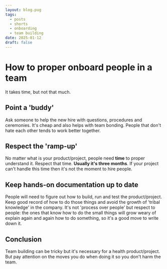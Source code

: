```yaml
---
layout: blog.pug
tags:
  - posts
  - shorts
  - onboarding
  - team building
date: 2025-01-12
draft: false
---
```

# How to proper onboard people in a team

It takes time, but not that much.

## Point a 'buddy'

Ask someone to help the new hire with questions, procedures and ceremonies. It's
cheap and also helps with team bonding. People that don't hate each other tends
to work better together.

## Respect the 'ramp-up'

No matter what is your product/project, people need **time** to proper
understand it. Respect that time. **Usually it's three months**. If your project
can't handle this time then it's not the moment to hire people.

## Keep hands-on documentation up to date

People will need to figure out how to build, run and test the product/project.
Keep good record of how to do those things and avoid the growth of
'tribal knowledge' in the company. It's not 'process over people' but respect to
people: the ones that know how to do the small things will grow weary of explain
again and again how to do something, so it's a good move to write down it.

## Conclusion

Team building can be tricky but it's necessary for a health product/project. But
pay attention on the moves you do when doing it so you don't harm the team.
